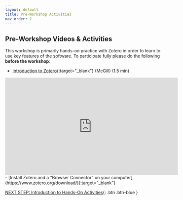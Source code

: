 ```yaml
---
layout: default
title: Pre-Workshop Activities
nav_order: 2
---
```

## Pre-Workshop Videos & Activities
This workshop is primarily hands-on practice with Zotero in order to learn to use key features of the software. To participate fully please do the following **before the workshop**:

-   [Introduction to Zotero](https://www.youtube.com/watch?v=M2wsGCqavPI){:target="_blank"} (McGill) (1.5 min)<br>
<iframe width="560" height="315" src="https://www.youtube.com/embed/M2wsGCqavPI" title="YouTube video player" frameborder="0" allow="accelerometer; autoplay; clipboard-write; encrypted-media; gyroscope; picture-in-picture" allowfullscreen></iframe><br>
-   [Install Zotero and a “Browser Connector” on your computer](https://www.zotero.org/download/){:target="_blank"}

[NEXT STEP: Introduction to Hands-On Activities](activities-intro.html){: .btn .btn-blue }
